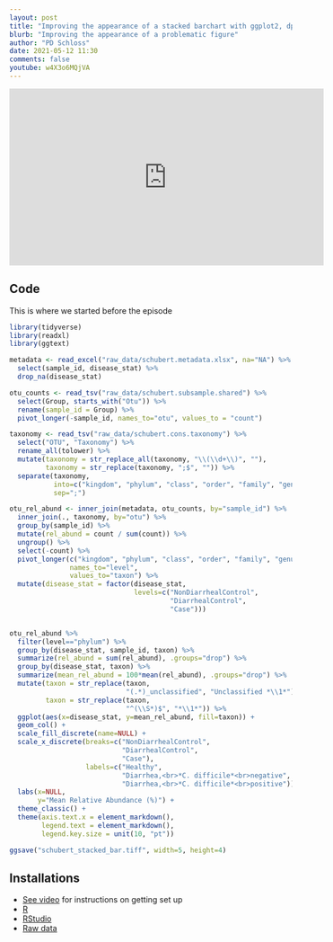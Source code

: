 ```yaml
---
layout: post
title: "Improving the appearance of a stacked barchart with ggplot2, dplyr, and forcats (CC103)"
blurb: "Improving the appearance of a problematic figure"
author: "PD Schloss"
date: 2021-05-12 11:30
comments: false
youtube: w4X3o6MQjVA
---
```


<iframe style="margin: 0 auto;display:block;" width="560" height="315" src="https://www.youtube.com/embed/{{ page.youtube }}" frameborder="0" allow="accelerometer; autoplay; encrypted-media; gyroscope; picture-in-picture" allowfullscreen></iframe>


## Code

This is where we started before the episode

```R
library(tidyverse)
library(readxl)
library(ggtext)

metadata <- read_excel("raw_data/schubert.metadata.xlsx", na="NA") %>%
  select(sample_id, disease_stat) %>%
  drop_na(disease_stat)

otu_counts <- read_tsv("raw_data/schubert.subsample.shared") %>%
  select(Group, starts_with("Otu")) %>%
  rename(sample_id = Group) %>%
  pivot_longer(-sample_id, names_to="otu", values_to = "count")

taxonomy <- read_tsv("raw_data/schubert.cons.taxonomy") %>%
  select("OTU", "Taxonomy") %>%
  rename_all(tolower) %>%
  mutate(taxonomy = str_replace_all(taxonomy, "\\(\\d+\\)", ""),
         taxonomy = str_replace(taxonomy, ";$", "")) %>%
  separate(taxonomy,
           into=c("kingdom", "phylum", "class", "order", "family", "genus"),
           sep=";")

otu_rel_abund <- inner_join(metadata, otu_counts, by="sample_id") %>%
  inner_join(., taxonomy, by="otu") %>%
  group_by(sample_id) %>%
  mutate(rel_abund = count / sum(count)) %>%
  ungroup() %>%
  select(-count) %>%
  pivot_longer(c("kingdom", "phylum", "class", "order", "family", "genus", "otu"),
               names_to="level",
               values_to="taxon") %>%
  mutate(disease_stat = factor(disease_stat,
                               levels=c("NonDiarrhealControl",
                                        "DiarrhealControl",
                                        "Case")))


otu_rel_abund %>%
  filter(level=="phylum") %>%
  group_by(disease_stat, sample_id, taxon) %>%
  summarize(rel_abund = sum(rel_abund), .groups="drop") %>%
  group_by(disease_stat, taxon) %>%
  summarize(mean_rel_abund = 100*mean(rel_abund), .groups="drop") %>%
  mutate(taxon = str_replace(taxon,
                             "(.*)_unclassified", "Unclassified *\\1*"),
         taxon = str_replace(taxon,
                             "^(\\S*)$", "*\\1*")) %>%
  ggplot(aes(x=disease_stat, y=mean_rel_abund, fill=taxon)) +
  geom_col() +
  scale_fill_discrete(name=NULL) +
  scale_x_discrete(breaks=c("NonDiarrhealControl",
                            "DiarrhealControl",
                            "Case"),
                   labels=c("Healthy",
                            "Diarrhea,<br>*C. difficile*<br>negative",
                            "Diarrhea,<br>*C. difficile*<br>positive")) +
  labs(x=NULL,
       y="Mean Relative Abundance (%)") +
  theme_classic() +
  theme(axis.text.x = element_markdown(),
        legend.text = element_markdown(),
        legend.key.size = unit(10, "pt"))

ggsave("schubert_stacked_bar.tiff", width=5, height=4)
```


## Installations

* [See video](https://www.youtube.com/watch?v=D6CunpqF04E) for instructions on getting set up
* [R](https://r-project.org)
* [RStudio](https://rstudio.com)
* [Raw data](https://github.com/riffomonas/raw_data/releases/latest)
